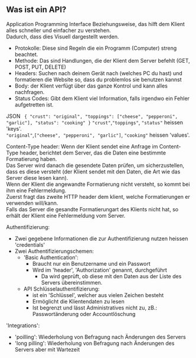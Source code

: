 Was ist ein API?
---
Application Programming Interface
Beziehungsweise, das hilft dem Klient alles schneller und einfacher zu verstehen.   
Dadurch, dass dies Visuell dargestellt werden.

- Protokolle:
    Diese sind Regeln die ein Programm (Computer) streng beachtet.
- Methode: 
    Das sind Handlungen, die der Klient dem Server befehlt (GET, POST, PUT, DELETE)   
- Headers: Suchen nach deinem Gerät nach (welches PC du hast) und formatieren die Website so, dass du problemlos sie benutzen kannst
- Body: der Klient verfügt über das ganze Kontrol und kann alles nachfragen.
- Status Codes: Gibt dem Klient viel Information, falls irgendwo ein Fehler aufgetretten ist.


JSON
`
{
"crust": "original",
"toppings": ["cheese", "pepperoni", "garlic"],
"status": "cooking"
}`
`"crust"`,`"toppings"`, `"status"` heissen 'keys'.   
`"original"`,`["cheese", "pepperoni", "garlic"]`, `"cooking"` heissen 'values'.

Content-Type header:
Wenn der Klient sendet eine Anfrage im Content-Type header, berichtet dem Server, das die Daten eine bestimmte Formatierung haben.  
Das Server wird danach die gesendete Daten prüfen, um sicherzustellen, dass es diese versteht (der Klient sendet mit den Daten, die Art wie das Server diese lesen kann).  
Wenn der Klient die angewandte Formatierung nicht versteht, so kommt bei ihm eine Fehlermeldung.  
Zuerst fragt das zweite HTTP header dem klient, welche Formatierungen er verwenden will/kann.  
Falls das Server die gesandte Formatierungart des Klients nicht hat, so erhält der Klient eine Fehlermeldung vom Server.  


Authentifizierung:
- Zwei gegebene Informationen die zur Authentifizierung nutzen heissen 'credentials'
- Zwei Authentifizierungschemen:
  - 'Basic Authentication':
    - Braucht nur ein Benutzername und ein Passwort
    - Wird im 'header', 'Authorization' genannt, durchgeführt
      - Da wird geprüft, ob diese mit den Daten aus der Liste des Servers übereinstimmen.
  - API Schlüsselauthentifizierung:
      - ist ein 'Schlüssel', welcher aus vielen Zeichen besteht
      - Ermöglicht die Klientendaten zu lesen
      - Ist begrenzt und lässt Administratives nicht zu, zB.: Passwortänderung oder Accountlöschung

'Integrations':
- 'poilling': Wiederholung von Befragung nach Änderungen des Servers
- 'long pilling': Wiederholung von Befragung nach Änderungen des Servers aber mit Wartezeit